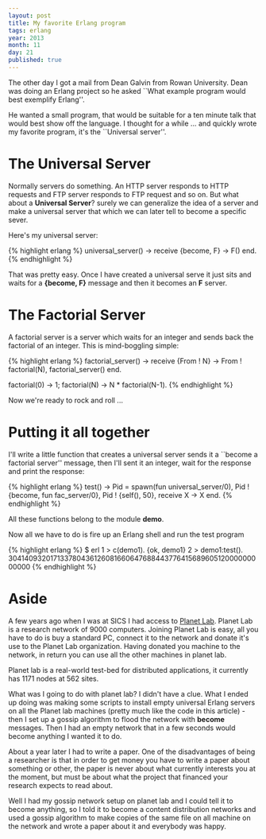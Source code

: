 ```yaml
---
layout: post
title: My favorite Erlang program
tags: erlang
year: 2013
month: 11
day: 21
published: true
---
```


The other day I got a mail from Dean Galvin from Rowan University.
Dean was doing an Erlang project so he asked ``What example program
would best exemplify Erlang''.

He wanted a small program, that would be suitable for a ten minute
talk that would best show off the language.  I thought for a while
... and quickly wrote my favorite program, it's the ``Universal
server''.

The Universal Server
====================

Normally servers do something. An HTTP server responds to HTTP
requests and FTP server responds to FTP request and so on. But what
about a __Universal Server__? surely we can generalize the idea of a
server and make a universal server that which we can later tell to
become a specific sever.

Here's my universal server:

{% highlight erlang %}
universal_server() ->
    receive
       {become, F} ->
           F()
    end.
{% endhighlight %}

That was pretty easy. Once I have created a universal serve it just sits and
waits for a **{become, F}** message and then it becomes an **F** server.

The Factorial Server
====================

A factorial server is a server which waits for an integer and sends back the
factorial of an integer. This is mind-boggling simple:

{% highlight erlang %}
factorial_server() ->
    receive
       {From ! N} ->
           From ! factorial(N),
           factorial_server()
    end.

factorial(0) -> 1;
factorial(N) -> N * factorial(N-1).
{% endhighlight %}

Now we're ready to rock and roll ...

Putting it all together
======================

I'll write a little function that creates a universal server
sends it a ``become a factorial server'' message, then I'll sent 
it an integer, wait for the response and print the response:


{% highlight erlang %}
test() ->
    Pid = spawn(fun universal_server/0),
    Pid ! {become, fun fac_server/0},
    Pid ! {self(), 50},
    receive
        X -> X
    end.
{% endhighlight %}
 
All these functions belong to the module **demo**.

Now all we have to do is fire up an Erlang shell and run the test program

{% highlight erlang %}
$ erl
1 > c(demo1).
{ok, demo1}
2 > demo1:test().
30414093201713378043612608166064768844377641568960512000000000000
{% endhighlight %}

Aside
=====

A few years ago when I was at SICS I had access to [Planet
Lab](http://www.planet-lab.org/).  Planet Lab is a research network of
9000 computers. Joining Planet Lab is easy, all you have to do is buy
a standard PC, connect it to the network and donate it's use to the
Planet Lab organization. Having donated you machine to the network, in
return you can use all the other machines in planet lab.

Planet lab is a real-world test-bed for distributed applications, it
currently has 1171 nodes at 562 sites.

What was I going to do with planet lab? I didn't have a clue.  What I
ended up doing was making some scripts to install empty universal
Erlang servers on all the Planet lab machines (pretty much like the
code in this article) - then I set up a gossip algorithm to flood the
network with **become** messages. Then I had an empty network that in a
few seconds would become anything I wanted it to do.

About a year later I had to write a paper. One of the disadvantages of
being a researcher is that in order to get money you have to write a
paper about something or other, the paper is never about what
currently interests you at the moment, but must be about what the
project that financed your research expects to read about.

Well I had my gossip network setup on planet lab and I could tell it
to become anything, so I told it to become a content distribution
networks and used a gossip algorithm to make copies of the same file
on all machine on the network and wrote a paper about it and everybody
was happy.



